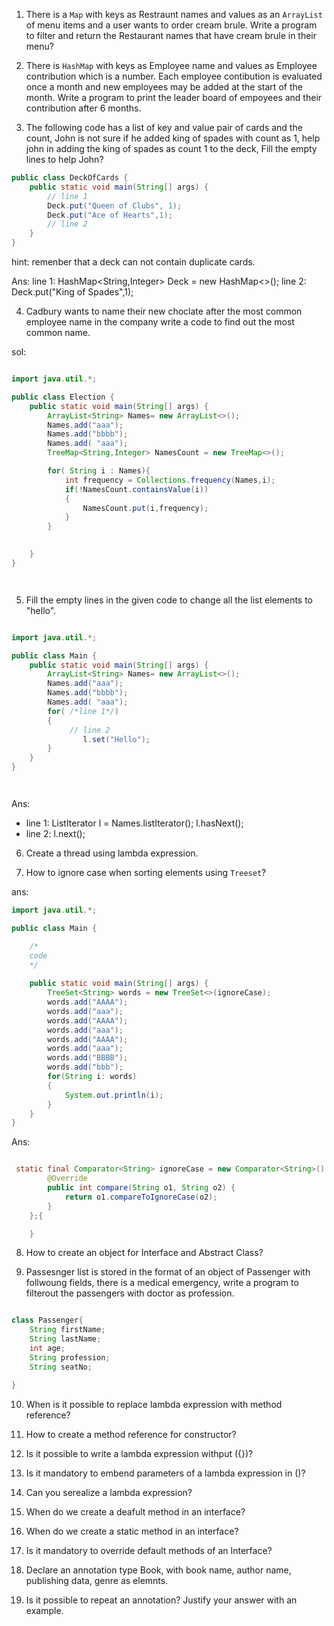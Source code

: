 1. There is a `Map` with keys as Restraunt names and values as an `ArrayList` of menu items and a user wants to order cream brule. Write a program to filter and return the Restaurant names that have cream brule in their menu?

2. There is `HashMap` with keys as Employee name and values as Employee contribution which is a number. Each employee contibution is evaluated once a month and new employees may be added at the start of the month. Write a program to print the leader board of empoyees and their contribution after 6 months.

3. The following code has a list of key and value pair of cards and the count, John is not sure if he added king of spades with count as 1, help john in adding the king of spades as count 1 to the deck,  Fill the empty lines to help John?

``` java
public class DeckOfCards {
    public static void main(String[] args) {
        // line 1
        Deck.put("Queen of Clubs", 1);
        Deck.put("Ace of Hearts",1);
        // line 2
    }
}

```

hint: remenber that a deck can not contain duplicate cards.

Ans: line 1: HashMap<String,Integer> Deck = new HashMap<>();
     line 2: Deck.put("King of Spades",1);

4. Cadbury wants to name their new choclate after the most common employee name in the company write a code to find out the most common name.

sol:

``` java

import java.util.*;

public class Election {
    public static void main(String[] args) {
        ArrayList<String> Names= new ArrayList<>();
        Names.add("aaa");
        Names.add("bbbb");
        Names.add( "aaa");
        TreeMap<String,Integer> NamesCount = new TreeMap<>();

        for( String i : Names){
            int frequency = Collections.frequency(Names,i);
            if(!NamesCount.containsValue(i))
            {
                NamesCount.put(i,frequency);
            }
        }
        

    }
}




```

5. Fill the empty lines in the given code to change all the list elements to "hello".

``` java

import java.util.*;

public class Main {
    public static void main(String[] args) {
        ArrayList<String> Names= new ArrayList<>();
        Names.add("aaa");
        Names.add("bbbb");
        Names.add( "aaa");
        for( /*line 1*/)
        {
             // line 2   
                l.set("Hello");
        }
    }
}




```

Ans: 

- line 1: ListIterator<String> l = Names.listIterator(); l.hasNext(); 
- line 2: l.next(); 

6. Create a thread using lambda expression.

7. How to ignore case when sorting elements using `Treeset`?

ans: 

``` java
import java.util.*;

public class Main {

    /*
    code 
    */
   
    public static void main(String[] args) {
        TreeSet<String> words = new TreeSet<>(ignoreCase);
        words.add("AAAA");
        words.add("aaa");
        words.add("AAAA");
        words.add("aaa");
        words.add("AAAA");
        words.add("aaa");
        words.add("BBBB");
        words.add("bbb");
        for(String i: words)
        {
            System.out.println(i);
        }
    }
}

``` 
Ans: 

``` java

 static final Comparator<String> ignoreCase = new Comparator<String>() {
        @Override
        public int compare(String o1, String o2) {
            return o1.compareToIgnoreCase(o2);
        }
    };{

    }

``` 

8. How to create an object for Interface and Abstract Class?


9. Passesnger list is stored in the format of an object of Passenger with follwoung fields, there is a medical emergency, write a program to filterout the passengers with doctor as profession.

``` java

class Passenger{
    String firstName;
    String lastName;
    int age;
    String profession;
    String seatNo;

}

```





10. When is it possible to replace lambda expression with method reference?

11. How to create a method reference for constructor?

12. Is it possible to write a lambda expression withput ({})?

13. Is it mandatory to embend parameters of a lambda expression in ()?
    
14. Can you serealize a lambda expression?

15. When do we create a deafult method in an interface?

16. When do we create a static method in an interface?

17. Is it mandatory to override default methods of an Interface?

18. Declare an annotation type Book, with book name, author name, publishing data, genre as elemnts.

19. Is it possible to repeat an annotation? Justify your answer with an example.







  
